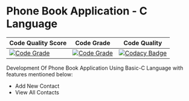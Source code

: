# Phone Book Application - C Language

| Code Quality Score | Code Grade | Code Quality |
| --------------- | --------------- | --------------- |
| [![Code Grade](https://api.codiga.io/project/30929/score/svg)](https://www.codiga.io) | [![Code Grade](https://api.codiga.io/project/30929/status/svg)](https://www.codiga.io) | [![Codacy Badge](https://app.codacy.com/project/badge/Grade/b1332a4eb1c34d4b8dd0535ee26ffead)](https://www.codacy.com/gh/Sumit21adm/M1_ProjectGoal_Phone_Book_Application_Using_C_Programming/dashboard?utm_source=github.com&amp;utm_medium=referral&amp;utm_content=Sumit21adm/M1_ProjectGoal_Phone_Book_Application_Using_C_Programming&amp;utm_campaign=Badge_Grade)|

Development Of Phone Book Application Using Basic-C Language with features mentioned below:<br>
- Add New Contact
- View All Contacts
